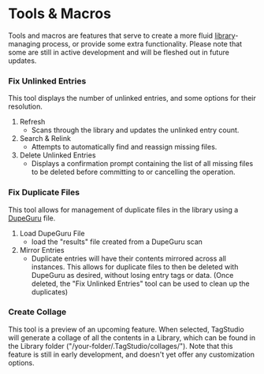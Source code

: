 # Tools & Macros

Tools and macros are features that serve to create a more fluid [library](/doc/Library.md)-managing process, or provide some extra functionality. Please note that some are still in active development and will be fleshed out in future updates.

### Fix Unlinked Entries

This tool displays the number of unlinked entries, and some options for their resolution.
1. Refresh
   - Scans through the library and updates the unlinked entry count.
2. Search & Relink
   - Attempts to automatically find and reassign missing files.
3. Delete Unlinked Entries
   - Displays a confirmation prompt containing the list of all missing files to be deleted before committing to or cancelling the operation.


### Fix Duplicate Files

This tool allows for management of duplicate files in the library using a [DupeGuru](https://dupeguru.voltaicideas.net/) file.
1. Load DupeGuru File
   - load the "results" file created from a DupeGuru scan
2. Mirror Entries
   - Duplicate entries will have their contents mirrored across all instances. This allows for duplicate files to then be deleted with DupeGuru as desired, without losing entry tags or data. (Once deleted, the "Fix Unlinked Entries" tool can be used to clean up the duplicates)

### Create Collage

This tool is a preview of an upcoming feature. When selected, TagStudio will generate a collage of all the contents in a Library, which can be found in the Library folder ("/your-folder/.TagStudio/collages/"). Note that this feature is still in early development, and doesn't yet offer any customization options.